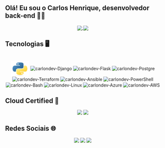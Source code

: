 ## Olá! Eu sou o Carlos Henrique, desenvolvedor back-end 👨‍💻
<div align="center">
<a href="https://github.com/anuraghazra/github-readme-stats">
  <img width="40%" align="center" src="https://github-readme-stats.vercel.app/api?username=carlondev&theme=midnight-purple&show_icons=true"/>
</a>
<a href="https://github.com/anuraghazra/convoychat">
  <img widht="60%" align="center" src="https://github-readme-stats.vercel.app/api/top-langs?username=carlondev&theme=midnight-purple&layout=compact&langs_count=8&card_width=320"/>
</a>
</div>

## Tecnologias 🖥️
<div align="center" style="display: inline_block"><br>
  <img align="center" alt="carlondev-Python" height="50" width="60" src="https://raw.githubusercontent.com/devicons/devicon/master/icons/python/python-original.svg">
  <img align="center" alt="carlondev-Django" height="50" width="60" src="https://cdn.jsdelivr.net/gh/devicons/devicon/icons/django/django-plain-wordmark.svg" />       
  <img align="center" alt="carlondev-Flask" height="70" width="80" src="https://cdn.jsdelivr.net/gh/devicons/devicon@latest/icons/flask/flask-original-wordmark.svg">
  <img align="center" alt="carlondev-Postgre" height="50" width="60" src="https://cdn.jsdelivr.net/gh/devicons/devicon/icons/postgresql/postgresql-original.svg" />
  <img align="center" alt="carlondev-Terraform" height="50" width="60" src="https://cdn.jsdelivr.net/gh/devicons/devicon@latest/icons/terraform/terraform-original.svg">
  <img align="center" alt="carlondev-Ansible" height="50" width="60" src="https://cdn.jsdelivr.net/gh/devicons/devicon@latest/icons/ansible/ansible-original.svg">
  <img align="center" alt="carlondev-PowerShell" height="50" width="60" src="https://cdn.jsdelivr.net/gh/devicons/devicon@latest/icons/powershell/powershell-original.svg">
  <img align="center" alt="carlondev-Bash" height="50" width="60" src="https://cdn.jsdelivr.net/gh/devicons/devicon@latest/icons/bash/bash-original.svg">
  <img align="center" alt="carlondev-Linux" height="50" width="60" src="https://cdn.jsdelivr.net/gh/devicons/devicon/icons/linux/linux-original.svg" />
  <img align="center" alt="carlondev-Azure" height="70" width="80" src="https://cdn.jsdelivr.net/gh/devicons/devicon@latest/icons/azure/azure-original-wordmark.svg" />
  <img align="center" alt="carlondev-AWS" height="50" width="60" src="https://cdn.jsdelivr.net/gh/devicons/devicon/icons/amazonwebservices/amazonwebservices-plain-wordmark.svg" />
</div>
          
## Cloud Certified 🏅
<div align="center">
   <a href="https://www.credly.com/badges/0f257f43-e674-49ec-ba43-4a8b775eea96/public_url" target="_blank"><img src="https://img.shields.io/badge/AWS-%23FF9900.svg?style=for-the-badge&logo=amazon-aws&logoColor=white" target="_blank"></a>
   <a href="https://learn.microsoft.com/api/credentials/share/pt-br/CarlosHenriquedaSilvaPaula-2577/33D77B57D3BDB6C6?sharingId=4A61D184EC0D842F" target="_blank"><img src="https://img.shields.io/badge/azure-%230072C6.svg?style=for-the-badge&logo=microsoftazure&logoColor=white" target="_blank"></a>
</div>

## Redes Sociais 🌐
<div align="center">
  <a href="https://instagram.com/chsp77" target="_blank"><img src="https://img.shields.io/badge/-Instagram-%23E4405F?style=for-the-badge&logo=instagram&logoColor=white" target="_blank"></a>
  <a href = "mailto:xp.henrique@gmail.com"><img src="https://img.shields.io/badge/-Gmail-%23333?style=for-the-badge&logo=gmail&logoColor=white" target="_blank"></a>
  <a href="https://www.linkedin.com/in/carlos-henrique-s-paula" target="_blank"><img src="https://img.shields.io/badge/-LinkedIn-%230077B5?style=for-the-badge&logo=linkedin&logoColor=white" target="_blank"></a> 
</div>
